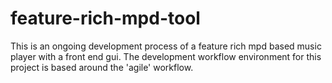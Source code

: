 # feature-rich-mpd-tool
This is an ongoing development process of a feature rich mpd based music player with a front end gui. The development workflow environment for this project is based around the 'agile' workflow.
